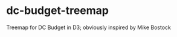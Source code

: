 dc-budget-treemap
=================

Treemap for DC Budget in D3; obviously inspired by Mike Bostock
